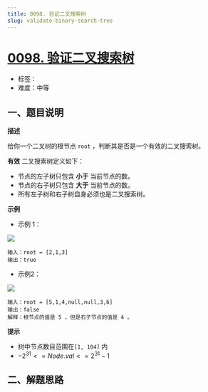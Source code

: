```yaml
---
title: 0098. 验证二叉搜索树
slug: validate-binary-search-tree
---
```


# [0098. 验证二叉搜索树](https://leetcode.cn/problems/validate-binary-search-tree/)

- 标签：
- 难度：中等

## 一、题目说明

**描述**

给你一个二叉树的根节点 `root` ，判断其是否是一个有效的二叉搜索树。

**有效** 二叉搜索树定义如下：

- 节点的左子树只包含 **小于** 当前节点的数。
- 节点的右子树只包含 **大于** 当前节点的数。
- 所有左子树和右子树自身必须也是二叉搜索树。

**示例**

* 示例 1：

![](https://cdn.jsdelivr.net/gh/wecdn/img_0/2023/202304232135787.jpg)

```text
输入：root = [2,1,3]
输出：true
```

* 示例2：

![](https://cdn.jsdelivr.net/gh/wecdn/img_0/2023/202304232136324.jpg)

```text
输入：root = [5,1,4,null,null,3,6]
输出：false
解释：根节点的值是 5 ，但是右子节点的值是 4 。
```

**提示**

* 树中节点数目范围在`[1, 104]` 内
* $-2^{31} <= Node.val <= 2^{31} - 1$

## 二、解题思路
